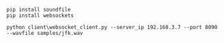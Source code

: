 
```shell
pip install soundfile
pip install websockets
```
```shell script
python client\websocket_client.py --server_ip 192.168.3.7 --port 8090 --wavfile samples/jfk.wav
```